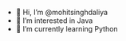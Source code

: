 - 👋 Hi, I’m @mohitsinghdaliya
- 👀 I’m interested in Java
- 🌱 I’m currently learning Python

<!---
mohitsinghdaliya2022/mohitsinghdaliya2022 is a ✨ special ✨ repository because its `README.md` (this file) appears on your GitHub profile.
You can click the Preview link to take a look at your changes.
--->
